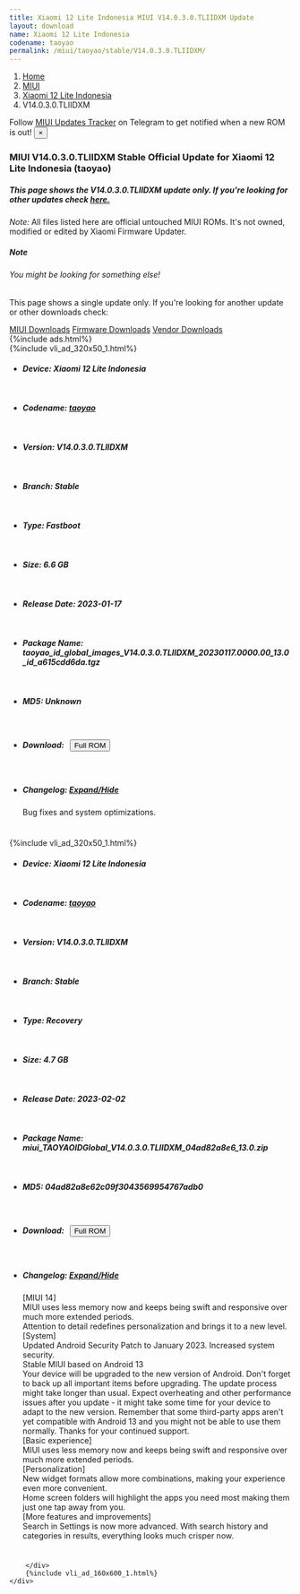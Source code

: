 ```yaml
---
title: Xiaomi 12 Lite Indonesia MIUI V14.0.3.0.TLIIDXM Update
layout: download
name: Xiaomi 12 Lite Indonesia
codename: taoyao
permalink: /miui/taoyao/stable/V14.0.3.0.TLIIDXM/
---
```

<nav aria-label="breadcrumb">
    <ol class="breadcrumb">
        <li class="breadcrumb-item"><a href="/">Home</a></li>
        <li class="breadcrumb-item"><a href="/miui/">MIUI</a></li>
        <li class="breadcrumb-item"><a href="/miui/taoyao/">Xiaomi 12 Lite Indonesia</a></li>
        <li class="breadcrumb-item active" aria-current="page">V14.0.3.0.TLIIDXM</li>
    </ol>
</nav>
<div class="alert alert-primary alert-dismissible fade show" role="alert">
    Follow <a href="https://t.me/MIUIUpdatesTracker" class="alert-link">MIUI Updates Tracker</a> on Telegram to get
    notified when a new ROM is out!
    <button type="button" class="close" data-dismiss="alert" aria-label="Close">
        <span aria-hidden="true">&times;</span>
    </button>
</div>
<div class="col-12 mx-auto">
    <h3 class="title bg-light p-2 rounded">MIUI V14.0.3.0.TLIIDXM Stable Official Update for Xiaomi 12 Lite Indonesia (taoyao)</h3>
    <h5>This page shows the V14.0.3.0.TLIIDXM update only. If you're looking for other updates check
        <a href="/miui/taoyao/">here.</a></h5>
    <p><i>Note: </i>All files listed here are official untouched MIUI ROMs.
        It's not owned, modified or edited by Xiaomi Firmware Updater.</p>
    <div class="card">
        <div class="card-body">
            <h5 class="card-title">Note</h5>
            <h6 class="card-subtitle mb-2 text-muted">You might be looking for something else!</h6>
            <p class="card-text">This page shows a single update only.
                If you're looking for another update or other downloads check:</p>
            <a href="/miui/" class="card-link">MIUI Downloads</a>
            <a href="/firmware/" class="card-link">Firmware Downloads</a>
            <a href="/vendor/" class="card-link">Vendor Downloads</a>
        </div>
    </div>
    {%include ads.html%}
    <div class="row justify-content-center">
        <div class="col-10" id="downloads">
                    <div class="card card-body">
            {%include vli_ad_320x50_1.html%}
            <ul class="list-unstyled">
                <li style="padding-bottom: 10px;">
                    <h5><b>Device: </b>Xiaomi 12 Lite Indonesia</h5>
                </li>
                <li style="padding-bottom: 10px;">
                    <h5><b>Codename: </b> <a href="/miui/taoyao/" target="_blank">taoyao</a> </h5>
                </li>
                <li style="padding-bottom: 10px;">
                    <h5><b>Version: </b>V14.0.3.0.TLIIDXM</h5>
                </li>
                <li style="padding-bottom: 10px;">
                    <h5><b>Branch: </b>Stable</h5>
                </li>
                <li style="padding-bottom: 10px;">
                    <h5><b>Type: </b>Fastboot</h5>
                </li>
                <li style="padding-bottom: 10px;">
                    <h5><b>Size: </b>6.6 GB</h5>
                </li>
                <li style="padding-bottom: 10px;">
                    <h5><b>Release Date: </b>2023-01-17</h5>
                </li>
                <li style="padding-bottom: 10px;">
                    <h5><b>Package Name: </b><span id="filename" class="text-dark">taoyao_id_global_images_V14.0.3.0.TLIIDXM_20230117.0000.00_13.0_id_a615cdd6da.tgz</span></h5>
                </li>
                <li style="padding-bottom: 10px;">
                    <h5><b>MD5: </b><span id="md5" class="text-muted">Unknown</span></h5>
                </li>
                <li style="padding-bottom: 10px;">
                    <h5><b>Download: </b><button type="button" id="download" class="btn btn-primary" style="margin: 7px;"
                            onclick="window.open('https://bigota.d.miui.com/V14.0.3.0.TLIIDXM/taoyao_id_global_images_V14.0.3.0.TLIIDXM_20230117.0000.00_13.0_id_a615cdd6da.tgz', '_blank');"><i class="fa fa-download"></i> Full ROM</button></h5>
                </li>
                <li style="padding-bottom: 10px;">
                    <h5><b>Changelog: </b><a href="#taoyao_1_changelog" data-toggle="collapse" role="button"
                            aria-expanded="false" aria-controls="taoyao_1_changelog"> <i class="fa fa-arrow-down"
                                aria-hidden="true"></i> Expand/Hide</a></h5>
                    <div class="collapse" id="taoyao_1_changelog">
                        <p id="changelog_text">Bug fixes and system optimizations.</p>
                    </div>
                </li>
            </ul>
        </div>
        <div class="card card-body">
            {%include vli_ad_320x50_1.html%}
            <ul class="list-unstyled">
                <li style="padding-bottom: 10px;">
                    <h5><b>Device: </b>Xiaomi 12 Lite Indonesia</h5>
                </li>
                <li style="padding-bottom: 10px;">
                    <h5><b>Codename: </b> <a href="/miui/taoyao/" target="_blank">taoyao</a> </h5>
                </li>
                <li style="padding-bottom: 10px;">
                    <h5><b>Version: </b>V14.0.3.0.TLIIDXM</h5>
                </li>
                <li style="padding-bottom: 10px;">
                    <h5><b>Branch: </b>Stable</h5>
                </li>
                <li style="padding-bottom: 10px;">
                    <h5><b>Type: </b>Recovery</h5>
                </li>
                <li style="padding-bottom: 10px;">
                    <h5><b>Size: </b>4.7 GB</h5>
                </li>
                <li style="padding-bottom: 10px;">
                    <h5><b>Release Date: </b>2023-02-02</h5>
                </li>
                <li style="padding-bottom: 10px;">
                    <h5><b>Package Name: </b><span id="filename" class="text-dark">miui_TAOYAOIDGlobal_V14.0.3.0.TLIIDXM_04ad82a8e6_13.0.zip</span></h5>
                </li>
                <li style="padding-bottom: 10px;">
                    <h5><b>MD5: </b><span id="md5" class="text-muted">04ad82a8e62c09f3043569954767adb0</span></h5>
                </li>
                <li style="padding-bottom: 10px;">
                    <h5><b>Download: </b><button type="button" id="download" class="btn btn-primary" style="margin: 7px;"
                            onclick="window.open('https://bigota.d.miui.com/V14.0.3.0.TLIIDXM/miui_TAOYAOIDGlobal_V14.0.3.0.TLIIDXM_04ad82a8e6_13.0.zip', '_blank');"><i class="fa fa-download"></i> Full ROM</button></h5>
                </li>
                <li style="padding-bottom: 10px;">
                    <h5><b>Changelog: </b><a href="#taoyao_2_changelog" data-toggle="collapse" role="button"
                            aria-expanded="false" aria-controls="taoyao_2_changelog"> <i class="fa fa-arrow-down"
                                aria-hidden="true"></i> Expand/Hide</a></h5>
                    <div class="collapse" id="taoyao_2_changelog">
                        <p id="changelog_text">[MIUI 14]<br>MIUI uses less memory now and keeps being swift and responsive over much more extended periods.<br>Attention to detail redefines personalization and brings it to a new level.<br>[System]<br>Updated Android Security Patch to January 2023. Increased system security.<br>Stable MIUI based on Android 13<br>Your device will be upgraded to the new version of Android. Don't forget to back up all important items before upgrading. The update process might take longer than usual. Expect overheating and other performance issues after you update - it might take some time for your device to adapt to the new version. Remember that some third-party apps aren't yet compatible with Android 13 and you might not be able to use them normally. Thanks for your continued support.<br>[Basic experience]<br>MIUI uses less memory now and keeps being swift and responsive over much more extended periods.<br>[Personalization]<br>New widget formats allow more combinations, making your experience even more convenient.<br>Home screen folders will highlight the apps you need most making them just one tap away from you.<br>[More features and improvements]<br>Search in Settings is now more advanced. With search history and categories in results, everything looks much crisper now.</p>
                    </div>
                </li>
            </ul>
        </div>

        </div>
        {%include vli_ad_160x600_1.html%}
    </div>
</div>
